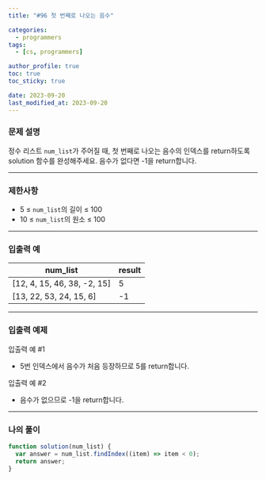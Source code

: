 ```yaml
---
title: "#96 첫 번째로 나오는 음수"

categories:
  - programmers
tags:
  - [cs, programmers]

author_profile: true
toc: true
toc_sticky: true

date: 2023-09-20
last_modified_at: 2023-09-20
---
```


### 문제 설명

정수 리스트 `num_list`가 주어질 때, 첫 번째로 나오는 음수의 인덱스를 return하도록 solution 함수를 완성해주세요. 음수가 없다면 -1을 return합니다.

---

### 제한사항

- 5 ≤ `num_list`의 길이 ≤ 100
- 10 ≤ `num_list`의 원소 ≤ 100

---

### 입출력 예

| num_list                    | result |
| --------------------------- | ------ |
| [12, 4, 15, 46, 38, -2, 15] | 5      |
| [13, 22, 53, 24, 15, 6]     | -1     |

---

### 입출력 예제

입출력 예 #1

- 5번 인덱스에서 음수가 처음 등장하므로 5를 return합니다.

입출력 예 #2

- 음수가 없으므로 -1을 return합니다.

---

### 나의 풀이

```jsx
function solution(num_list) {
  var answer = num_list.findIndex((item) => item < 0);
  return answer;
}
```
